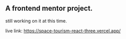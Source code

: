 ## A frontend mentor project. 

still working on it at this time.

live link: https://space-tourism-react-three.vercel.app/
